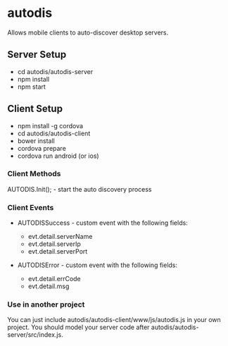 # autodis
Allows mobile clients to auto-discover desktop servers.

## Server Setup
* cd autodis/autodis-server
* npm install
* npm start

## Client Setup
* npm install -g cordova
* cd autodis/autodis-client
* bower install
* cordova prepare
* cordova run android (or ios)

### Client Methods
AUTODIS.Init(); - start the auto discovery process

### Client Events
* AUTODISSuccess - custom event with the following fields:
    - evt.detail.serverName
    - evt.detail.serverIp
    - evt.detail.serverPort

* AUTODISError - custom event with the following fields:
    - evt.detail.errCode
    - evt.detail.msg

### Use in another project
You can just include autodis/autodis-client/www/js/autodis.js in your own project.  You should model your server code after autodis/autodis-server/src/index.js.
